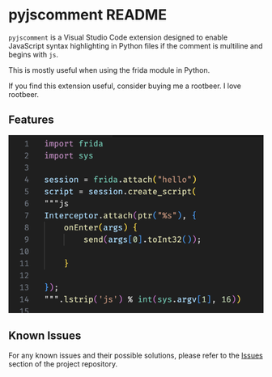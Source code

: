 # pyjscomment README

`pyjscomment` is a Visual Studio Code extension designed to enable JavaScript syntax highlighting in Python files if the comment is multiline and begins with `js`. 

This is mostly useful when using the frida module in Python.

If you find this extension useful, consider buying me a rootbeer. I love rootbeer. 

## Features

<picture>
  <source media="(prefers-color-scheme: dark)" srcset="./imgs/a.png">
  <source media="(prefers-color-scheme: light)" srcset="./imgs/b.png">
  <img alt="JavaScript syntax highlighting in Python files" src="./imgs/a.png">
</picture>

## Known Issues

For any known issues and their possible solutions, please refer to the [Issues](https://github.com/rand-tech/pyjscomment/issues) section of the project repository.


